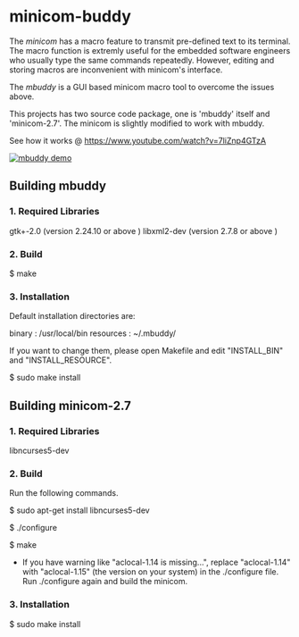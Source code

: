 # minicom-buddy

The *minicom* has a macro feature to transmit pre-defined text to its terminal.
The macro function is extremly useful for the embedded software engineers
who usually type the same commands repeatedly. However, editing and storing
macros are inconvenient with minicom's interface.

The *mbuddy* is a GUI based minicom macro tool to overcome the issues above.

This projects has two source code package, one is 'mbuddy' itself and 'minicom-2.7'.
The minicom is slightly modified to work with mbuddy.

See how it works @ https://www.youtube.com/watch?v=7liZnp4GTzA

[![mbuddy demo](https://img.youtube.com/vi/7liZnp4GTzA/0.jpg)](https://www.youtube.com/watch?v=7liZnp4GTzA)

## Building mbuddy

### 1. Required Libraries

gtk+-2.0    (version 2.24.10 or above )
libxml2-dev (version 2.7.8 or above )


### 2. Build

$ make


### 3. Installation

Default installation directories are:

binary : /usr/local/bin
resources : ~/.mbuddy/

If you want to change them, please open Makefile and edit "INSTALL_BIN" and "INSTALL_RESOURCE".

$ sudo make install


## Building minicom-2.7

### 1. Required Libraries

libncurses5-dev

### 2. Build

Run the following commands.

$ sudo apt-get install libncurses5-dev

$ ./configure

$ make

* If you have warning like "aclocal-1.14 is missing...", replace "aclocal-1.14" with "aclocal-1.15" (the version on your system) in the ./configure file. Run ./configure again and build the minicom.



### 3. Installation

$ sudo make install
